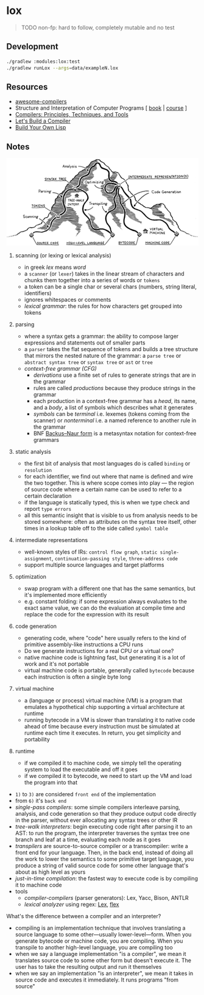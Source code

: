 # lox

> TODO non-fp: hard to follow, completely mutable and no test

## Development

```bash
./gradlew :modules:lox:test
./gradlew runLox --args=data/exampleN.lox
```

## Resources

* [awesome-compilers](https://github.com/aalhour/awesome-compilers)
* Structure and Interpretation of Computer Programs [ [book](https://mitpress.mit.edu/sites/default/files/sicp/index.html) | [course](https://ocw.mit.edu/courses/electrical-engineering-and-computer-science/6-001-structure-and-interpretation-of-computer-programs-spring-2005) ]
* [Compilers: Principles, Techniques, and Tools](https://suif.stanford.edu/dragonbook)
* [Let's Build a Compiler](https://xmonader.github.io/letsbuildacompiler-pretty/about.html)
* [Build Your Own Lisp](https://buildyourownlisp.com)

<!--
# TODO parser: s-expression, json, arithmetic expression
https://matt.might.net/articles/parsing-s-expressions-scala
https://notes.eatonphil.com/writing-a-simple-json-parser.html
https://1oo1.github.io/2019/12/20/Write-a-json-parser
https://stackoverflow.com/questions/17063690/how-to-write-a-basic-json-parsing-class
https://github.com/h2database/h2database/blob/master/h2/src/main/org/h2/command/Parser.java
https://github.com/mhewedy/eureka-klient/blob/master/src/main/kotlin/helpers/json/Deserializer.kt
https://github.com/sirthias/parboiled/wiki
https://tpolecat.github.io/atto
https://gist.github.com/DmitrySoshnikov/2a434dda67019a4a7c37
-->

## Notes

<p align="center">
  <img src="../../doc/ci-mountain.png" alt="mountain">
</p>

1) scanning (or lexing or lexical analysis)
    * in greek *lex* means *word*
    * a `scanner` (or `lexer`) takes in the linear stream of characters and chunks them together into a series of words or `tokens`
    * a token can be a single char or several chars (numbers, string literal, identifiers)
    * ignores whitespaces or comments
    * *lexical grammar*: the rules for how characters get grouped into tokens

2) parsing
    * where a syntax gets a grammar: the ability to compose larger expressions and statements out of smaller parts
    * a `parser` takes the flat sequence of tokens and builds a tree structure that mirrors the nested nature of the grammar: a `parse tree` or `abstract syntax tree` or `syntax tree` or `ast` or `tree`
    * *context-free grammar (CFG)*
        - *derivations* use a finite set of rules to generate strings that are in the grammar
        - rules are called *productions* because they produce strings in the grammar
        - each production in a context-free grammar has a *head*, its name, and a *body*, a list of symbols which describes what it generates
        - *symbols* can be *terminal* i.e. lexemes (tokens coming from the scanner) or *nonterminal* i.e. a named reference to another rule in the grammar
        - BNF [Backus–Naur form](https://en.wikipedia.org/wiki/Backus%E2%80%93Naur_form) is a metasyntax notation for context-free grammars

<!--
https://stackoverflow.com/questions/39435225/how-convert-the-context-free-grammar-of-json-to-state-machine
https://stackoverflow.com/questions/2245962/is-there-an-alternative-for-flex-bison-that-is-usable-on-8-bit-embedded-systems
https://stackoverflow.com/questions/25049751/constructing-an-abstract-syntax-tree-with-a-list-of-tokens
https://stackoverflow.com/questions/24661870/creating-a-syntax-tree-from-tokens
https://stackoverflow.com/questions/31600121/how-do-you-write-an-arithmetic-expression-parser-in-javascript-without-using-ev

https://stackoverflow.com/questions/29090179/does-java-8-provide-an-alternative-to-the-visitor-pattern
https://stackoverflow.com/questions/33602705/best-way-to-implement-visitor-pattern-in-kotlin
-->

3) static analysis
    * the first bit of analysis that most languages do is called `binding` or `resolution`
    * for each identifier, we find out where that name is defined and wire the two together. This is where scope comes into play — the region of source code where a certain name can be used to refer to a certain declaration
    * if the language is statically typed, this is when we type check and report `type errors`
    * all this semantic insight that is visible to us from analysis needs to be stored somewhere: often as attributes on the syntax tree itself, other times in a lookup table off to the side called `symbol table`

4) intermediate representations
    * well-known styles of IRs: `control flow graph`, `static single-assignment`, `continuation-passing style`, `three-address code`
    * support multiple source languages and target platforms

5) optimization
    * swap program with a different one that has the same semantics, but it's implemented more efficiently
    * e.g. constant folding: if some expression always evaluates to the exact same value, we can do the evaluation at compile time and replace the code for the expression with its result


6) code generation
    * generating code, where "code" here usually refers to the kind of primitive assembly-like instructions a CPU runs
    * Do we generate instructions for a real CPU or a virtual one?
    * native machine code is lightning fast, but generating it is a lot of work and it's not portable
    * virtual machine code is portable, generally called `bytecode` because each instruction is often a single byte long

7) virtual machine
    * a (language or process) virtual machine (VM) is a program that emulates a hypothetical chip supporting a virtual architecture at runtime
    * running bytecode in a VM is slower than translating it to native code ahead of time because every instruction must be simulated at runtime each time it executes. In return, you get simplicity and portability

8) runtime
    * if we compiled it to machine code, we simply tell the operating system to load the executable and off it goes
    * if we compiled it to bytecode, we need to start up the VM and load the program into that

* `1)` to `3)` are considered `front end` of the implementation
* from `6)` it's `back end`
* *single-pass compilers*: some simple compilers interleave parsing, analysis, and code generation so that they produce output code directly in the parser, without ever allocating any syntax trees or other IR
* *tree-walk interpreters*: begin executing code right after parsing it to an AST: to run the program, the interpreter traverses the syntax tree one branch and leaf at a time, evaluating each node as it goes
* *transpilers* are source-to-source compiler or a transcompiler: write a front end for your language. Then, in the back end, instead of doing all the work to lower the semantics to some primitive target language, you produce a string of valid source code for some other language that's about as high level as yours
* *just-in-time compilation*: the fastest way to execute code is by compiling it to machine code
* tools 
    - *compiler-compilers* (parser generators): Lex, Yacc, Bison, ANTLR
    - *lexical analyzer* using regex: [Lex](http://dinosaur.compilertools.net/lex/), [flex](https://github.com/westes/flex)

What's the difference between a compiler and an interpreter?
* compiling is an implementation technique that involves translating a source language to some other—usually lower-level—form. When you generate bytecode or machine code, you are compiling. When you transpile to another high-level language, you are compiling too
* when we say a language implementation "is a compiler", we mean it translates source code to some other form but doesn't execute it. The user has to take the resulting output and run it themselves
* when we say an implementation "is an interpreter", we mean it takes in source code and executes it immediately. It runs programs "from source"
